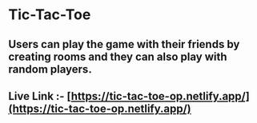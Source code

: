 ﻿# Tic-Tac-Toe

## Users can play the game with their friends by creating rooms and they can also play with random players.

## Live Link :- [https://tic-tac-toe-op.netlify.app/](https://tic-tac-toe-op.netlify.app/)

